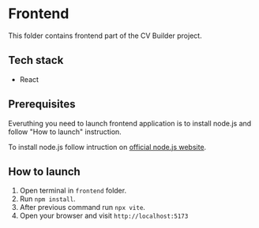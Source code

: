 # Frontend
This folder contains frontend part of the CV Builder project.

## Tech stack
- React

## Prerequisites
Everuthing you need to launch frontend application is to install node.js and follow "How to launch" instruction.  
  
To install node.js follow intruction on [official node.js website](https://nodejs.org/en/learn/getting-started/how-to-install-nodejs).

## How to launch
1. Open terminal in `frontend` folder.
3. Run `npm install`.
4. After previous command run `npx vite`.
5. Open your browser and visit `http://localhost:5173`
